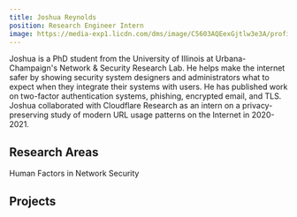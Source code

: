 ```yaml
---
title: Joshua Reynolds
position: Research Engineer Intern
image: https://media-exp1.licdn.com/dms/image/C5603AQEexGjtlw3e3A/profile-displayphoto-shrink_800_800/0/1629323127805?e=1634774400&v=beta&t=kNJiBbXO8jyWI6TZBP87QI13LJjrTf2xfF6f83txjAM
---
```


Joshua is a PhD student from the University of Illinois at Urbana-Champaign's Network & Security Research Lab. He helps make the internet safer by showing security system designers and administrators what to expect when they integrate their systems with users. He has published work on two-factor authentication systems, phishing, encrypted email, and TLS. Joshua collaborated with Cloudflare Research as an intern on a privacy-preserving study of modern URL usage patterns on the Internet in 2020-2021. 

## Research Areas 
Human Factors in Network Security

## Projects



